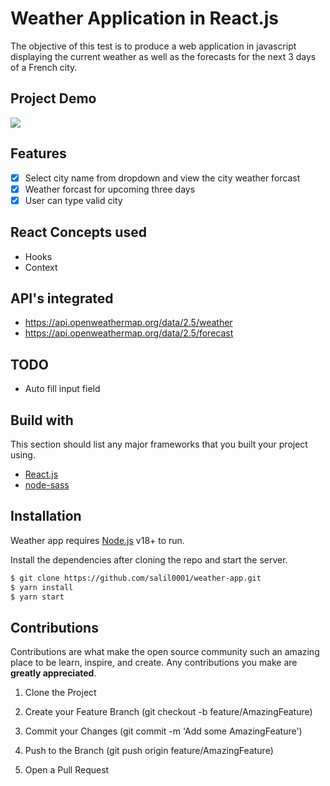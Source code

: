# Weather Application in React.js
The objective of this test is to produce a web application in javascript displaying the current weather as well as the forecasts for the next 3 days of a French city.


## Project Demo

![](https://im4.ezgif.com/tmp/ezgif-4-590885c08a.gif)

## Features

 - [x] Select city name from dropdown and view the city weather forcast
 - [x] Weather forcast for upcoming three days
 - [x] User can type valid city 

## React Concepts used

 - Hooks
 - Context
 
## API's integrated
 - https://api.openweathermap.org/data/2.5/weather
 - https://api.openweathermap.org/data/2.5/forecast

## TODO
-  Auto fill input field

## Build with
This section should list any major frameworks that you built your project using.
- [React.js] 
- [node-sass]


## Installation

Weather app requires [Node.js](https://nodejs.org/) v18+ to run.

Install the dependencies after cloning the repo and start the server.

```sh
$ git clone https://github.com/salil0001/weather-app.git
$ yarn install 
$ yarn start
```
## Contributions

Contributions are what make the open source community such an amazing place to be learn, inspire, and create. Any contributions you make are **greatly appreciated**.
  
1. Clone the Project
2. Create your Feature Branch (git checkout -b feature/AmazingFeature)
3. Commit your Changes (git commit -m 'Add some AmazingFeature')
4. Push to the Branch (git push origin feature/AmazingFeature)
5. Open a Pull Request
  
  
   [React.js]: <https://reactjs.org/>
   [node-sass]:<https://www.npmjs.com/package/node-sass/>
